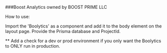 ###Boost Analytics owned by BOOST PRIME LLC

How to use: 

Import the 'Boolytics' as a component and add it to the body element on the layout page. Provide the Prisma database and ProjectId.


**
Add a check for a dev or prod environment if you only want the Boolytics to ONLY run in production.
